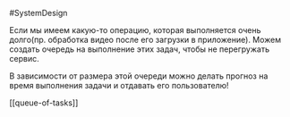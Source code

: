 #SystemDesign 

Если мы имеем какую-то операцию, которая выполняется очень долго(пр. обработка видео после его загрузки в приложение). Можем создать очередь на выполнение этих задач, чтобы не перегружать сервис. 

В зависимости от размера этой очереди можно делать прогноз на время выполнения задачи и отдавать его пользователю!

[[queue-of-tasks]]

